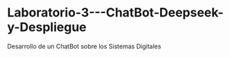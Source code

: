 # Laboratorio-3---ChatBot-Deepseek-y-Despliegue
Desarrollo de un ChatBot sobre los Sistemas Digitales
